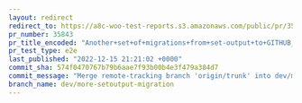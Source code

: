 ```yaml
---
layout: redirect
redirect_to: https://a8c-woo-test-reports.s3.amazonaws.com/public/pr/35843/e2e/index.html
pr_number: 35843
pr_title_encoded: "Another+set+of+migrations+from+set-output+to+GITHUB_OUTPUT"
pr_test_type: e2e
last_published: "2022-12-15 21:21:02 +0000"
commit_sha: 574f0470767b79b6aae7f93b00b4e3f479a384d7
commit_message: "Merge remote-tracking branch 'origin/trunk' into dev/more-setoutput-m…"
branch_name: dev/more-setoutput-migration
---
```

